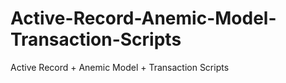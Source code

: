 # Active-Record-Anemic-Model-Transaction-Scripts
Active Record + Anemic Model + Transaction Scripts
